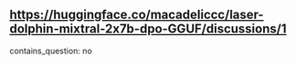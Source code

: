 ## https://huggingface.co/macadeliccc/laser-dolphin-mixtral-2x7b-dpo-GGUF/discussions/1

contains_question: no